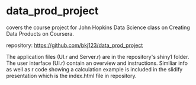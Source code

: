 data_prod_project
=================

covers the course project for John Hopkins Data Science class on Creating Data Products on Coursera.


repository: https://github.com/bkj123/data_prod_project

The application files (UI.r and Server.r) are in the repository's shiny1 folder.  The user interface (UI.r) contain an overview and instructions.  Similiar info as well as r code showing a calculation example is included in the slidify presentation which is the index.html file in repository.
